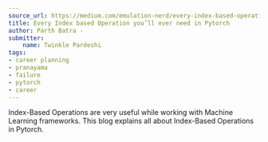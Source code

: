 ```yaml
---
source_url: https://medium.com/emulation-nerd/every-index-based-operation-youll-ever-need-in-pytorch-a7cef65ea94c
title: Every Index based Operation you’ll ever need in Pytorch
author: Parth Batra -
submitter:
    name: Twinkle Pardeshi
tags:
- career planning
- pranayama
- failure
- pytorch
- career
---
```


Index-Based Operations are very useful while working with Machine Learning frameworks. This blog explains all about Index-Based Operations in Pytorch. 
